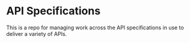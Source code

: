 # API Specifications
This is a repo for managing work across the API specifications in use to deliver a variety of APIs.
